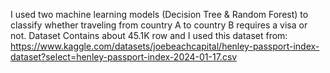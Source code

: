 I used two machine learning models (Decision Tree & Random Forest) to classify whether traveling from country A to country B requires a visa or not.
Dataset Contains about 45.1K row and I used this dataset from: https://www.kaggle.com/datasets/joebeachcapital/henley-passport-index-dataset?select=henley-passport-index-2024-01-17.csv
